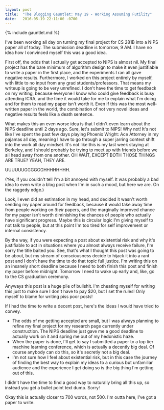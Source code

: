 ```yaml
---
layout: post
title:  "The Blogging Gauntlet: May 19 - Working Assuming Futility"
date:   2016-05-19 22:11:00 -0700
---
```


{% include gauntlet.md %}

I've been working all day on turning my final project for CS 281B into
a NIPS paper all of today. The submission deadline is tomorrow, 9 AM.
I have no idea how I convinced myself this was a good idea.

First off, the odds that I actually get accepted to NIPS is almost nil.
My final project has the bare minimum of algorithm design to make it even
justifiable to write a paper in the first place, and the experiments I ran
all gave negative results. Furthermore, I worked on this project entirely by
myself, with little to no input from any grad students/professors. That means
my writeup is going to be very unrefined. I don't have the time to get feedback
on my writing, because everyone I know who could give feedback is busy attending
ICRA, and the time it would take for me to explain what I'm doing and for them
to read my paper isn't worth it. Even if this was the most well-written paper
in the world, the combination of not very novel ideas and negative results
feels like a death sentence.

What makes this an even worse idea is that I didn't even learn about the NIPS
deadline until 2 days ago. Sure, let's submit to NIPS! Why not! It's not like
I've spent the past few days playing Phoenix Wright: Ace Attorney in my
pajamas all day, meaning I have to go through a super jarring context shift
into the work all day mindset.
It's not like this is my last week staying at Berkeley, and
I should probably be trying to meet up with friends before we all head away
from one another. OH WAIT, EXCEPT BOTH THOSE THINGS ARE TRUE? YEAH, THEY ARE.

UUUUUUGGGGGGHHHHHHHH.

(Yes, if you couldn't tell I'm a bit annoyed with myself. It was probably a
bad idea to even write a blog post when I'm in such a mood, but here we are.
On the raggedy edge.)

Look, I even did an estimation in my head, and decided it wasn't worth sending
my paper around for feedback, because it would take away time from people
working on *their* papers, and the marginally improved chance for my paper
isn't worth diminishing the chances of people who actually have significant
progress. Maybe this is circular logic I'm giving myself to not talk to
people, but at this point I'm too tired for self improvement or
internal consistency.

By the way, if you were expecting a post about existential risk and why
it's justifiable to act in situations where you almost always receive
failure, I'm sorry the title baited you. See, that's what I thought
this post was going to be about, but my stream of consciousness decide to
hijack it into a rant post and I don't have the time to do that topic
full justice. I'm writing this on an insanely short deadline because I
need to both finish this post and finish my paper before midnight.
Tomorrow I need to wake up early and, like, go to the CS graduation
ceremony.

Anyways this post is a huge pile of bullshit. I'm cheating
myself for writing this just to make sure I don't have to pay $20, but
I set the rules! Only myself to blame for writing piss poor posts!

If I had the time to write a decent post, here's the ideas I would
have tried to convey.

* The odds of me getting accepted are small, but I was always planning
to refine my final project for my research page currently under construction.
The NIPS deadline just gave me a good deadline to actually work on it
and spring me out of my hedonistic haze.
* When the paper is done, I'll get to say I submitted a paper to
a top tier machine learning conference, which is actually a decently big
deal. Of course anybody can do this, so it's secretly not a big deal.
* I'm not sure how I feel about existential risk, but in this case the
journey of finding the best way to explain my ideas to a curious but
unfamiliar audience and the experience I get doing so is the big
thing I'm getting out of this.

I didn't have the time to find a good way to naturally bring all this
up, so instead you get a bullet point text dump. Sorry!

Okay this is actually closer to 700 words, not 500.
I'm outta here, I've got a paper to write.
